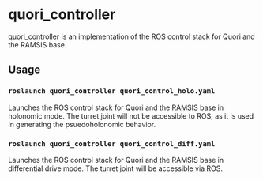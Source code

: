 # quori_controller

quori_controller is an implementation of the ROS control stack for Quori and the RAMSIS base.

## Usage

### `roslaunch quori_controller quori_control_holo.yaml`

Launches the ROS control stack for Quori and the RAMSIS base in holonomic mode. The turret joint will not be accessible to ROS, as it is used in generating the psuedoholonomic behavior.

### `roslaunch quori_controller quori_control_diff.yaml`

Launches the ROS control stack for Quori and the RAMSIS base in differential drive mode. The turret joint will be accessible via ROS.